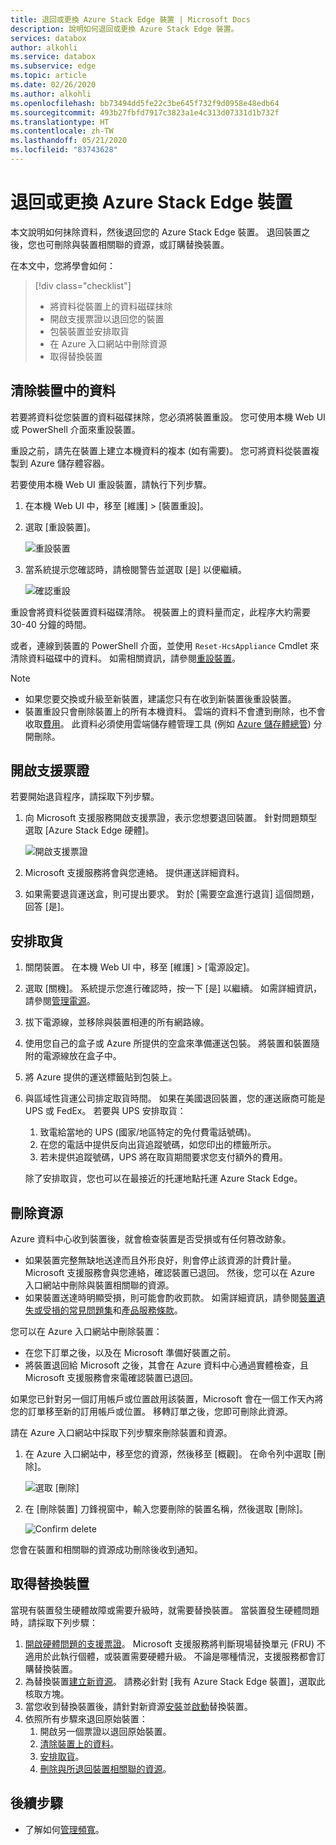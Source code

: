 ```yaml
---
title: 退回或更換 Azure Stack Edge 裝置 | Microsoft Docs
description: 說明如何退回或更換 Azure Stack Edge 裝置。
services: databox
author: alkohli
ms.service: databox
ms.subservice: edge
ms.topic: article
ms.date: 02/26/2020
ms.author: alkohli
ms.openlocfilehash: bb73494dd5fe22c3be645f732f9d0958e48edb64
ms.sourcegitcommit: 493b27fbfd7917c3823a1e4c313d07331d1b732f
ms.translationtype: HT
ms.contentlocale: zh-TW
ms.lasthandoff: 05/21/2020
ms.locfileid: "83743628"
---
```

# <a name="return-or-replace-your-azure-stack-edge-device"></a>退回或更換 Azure Stack Edge 裝置

本文說明如何抹除資料，然後退回您的 Azure Stack Edge 裝置。 退回裝置之後，您也可刪除與裝置相關聯的資源，或訂購替換裝置。

在本文中，您將學會如何：

> [!div class="checklist"]
> * 將資料從裝置上的資料磁碟抹除
> * 開啟支援票證以退回您的裝置
> * 包裝裝置並安排取貨
> * 在 Azure 入口網站中刪除資源
> * 取得替換裝置

## <a name="erase-data-from-the-device"></a>清除裝置中的資料

若要將資料從您裝置的資料磁碟抹除，您必須將裝置重設。 您可使用本機 Web UI 或 PowerShell 介面來重設裝置。

重設之前，請先在裝置上建立本機資料的複本 (如有需要)。 您可將資料從裝置複製到 Azure 儲存體容器。

若要使用本機 Web UI 重設裝置，請執行下列步驟。

1. 在本機 Web UI 中，移至 [維護] > [裝置重設]。
2. 選取 [重設裝置]。

    ![重設裝置](media/azure-stack-edge-return-device/device-reset-1.png)

3. 當系統提示您確認時，請檢閱警告並選取 [是] 以便繼續。

    ![確認重設](media/azure-stack-edge-return-device/device-reset-2.png)  

重設會將資料從裝置資料磁碟清除。 視裝置上的資料量而定，此程序大約需要 30-40 分鐘的時間。

或者，連線到裝置的 PowerShell 介面，並使用 `Reset-HcsAppliance` Cmdlet 來清除資料磁碟中的資料。 如需相關資訊，請參閱[重設裝置](azure-stack-edge-connect-powershell-interface.md#reset-your-device)。

> [!NOTE]
> - 如果您要交換或升級至新裝置，建議您只有在收到新裝置後重設裝置。
> - 裝置重設只會刪除裝置上的所有本機資料。 雲端的資料不會遭到刪除，也不會收取[費用](https://azure.microsoft.com/pricing/details/storage/)。 此資料必須使用雲端儲存體管理工具 (例如 [Azure 儲存體總管](https://azure.microsoft.com/features/storage-explorer/)) 分開刪除。

## <a name="open-a-support-ticket"></a>開啟支援票證

若要開始退貨程序，請採取下列步驟。

1. 向 Microsoft 支援服務開啟支援票證，表示您想要退回裝置。 針對問題類型選取 [Azure Stack Edge 硬體]。

    ![開啟支援票證](media/azure-stack-edge-return-device/open-support-ticket-1.png)  

2. Microsoft 支援服務將會與您連絡。 提供運送詳細資料。
3. 如果需要退貨運送盒，則可提出要求。 對於 [需要空盒進行退貨] 這個問題，回答 [是]。


## <a name="schedule-a-pickup"></a>安排取貨

1. 關閉裝置。 在本機 Web UI 中，移至 [維護] > [電源設定]。
2. 選取 [關機]。 系統提示您進行確認時，按一下 [是] 以繼續。 如需詳細資訊，請參閱[管理電源](data-box-gateway-manage-access-power-connectivity-mode.md#manage-power)。
3. 拔下電源線，並移除與裝置相連的所有網路線。
4. 使用您自己的盒子或 Azure 所提供的空盒來準備運送包裝。 將裝置和裝置隨附的電源線放在盒子中。
5. 將 Azure 提供的運送標籤貼到包裝上。
6. 與區域性貨運公司排定取貨時間。 如果在美國退回裝置，您的運送廠商可能是 UPS 或 FedEx。 若要與 UPS 安排取貨：

    1. 致電給當地的 UPS (國家/地區特定的免付費電話號碼)。
    2. 在您的電話中提供反向出貨追蹤號碼，如您印出的標籤所示。
    3. 若未提供追蹤號碼，UPS 將在取貨期間要求您支付額外的費用。

    除了安排取貨，您也可以在最接近的托運地點托運 Azure Stack Edge。

## <a name="delete-the-resource"></a>刪除資源

Azure 資料中心收到裝置後，就會檢查裝置是否受損或有任何篡改跡象。

- 如果裝置完整無缺地送達而且外形良好，則會停止該資源的計費計量。 Microsoft 支援服務會與您連絡，確認裝置已退回。 然後，您可以在 Azure 入口網站中刪除與裝置相關聯的資源。
- 如果裝置送達時明顯受損，則可能會酌收罰款。 如需詳細資訊，請參閱[裝置遺失或受損的常見問題集](https://azure.microsoft.com/pricing/details/databox/edge/)和[產品服務條款](https://www.microsoft.com/licensing/product-licensing/products)。  


您可以在 Azure 入口網站中刪除裝置：
-    在您下訂單之後，以及在 Microsoft 準備好裝置之前。
-    將裝置退回給 Microsoft 之後，其會在 Azure 資料中心通過實體檢查，且 Microsoft 支援服務會來電確認裝置已退回。

如果您已針對另一個訂用帳戶或位置啟用該裝置，Microsoft 會在一個工作天內將您的訂單移至新的訂用帳戶或位置。 移轉訂單之後，您即可刪除此資源。


請在 Azure 入口網站中採取下列步驟來刪除裝置和資源。

1. 在 Azure 入口網站中，移至您的資源，然後移至 [概觀]。 在命令列中選取 [刪除]。

    ![選取 [刪除]](media/azure-stack-edge-return-device/delete-resource-1.png)

2. 在 [刪除裝置] 刀鋒視窗中，輸入您要刪除的裝置名稱，然後選取 [刪除]。

    ![Confirm delete](media/azure-stack-edge-return-device/delete-resource-2.png)

您會在裝置和相關聯的資源成功刪除後收到通知。

## <a name="get-a-replacement-device"></a>取得替換裝置

當現有裝置發生硬體故障或需要升級時，就需要替換裝置。 當裝置發生硬體問題時，請採取下列步驟：

1. [開啟硬體問題的支援票證](#open-a-support-ticket)。 Microsoft 支援服務將判斷現場替換單元 (FRU) 不適用於此執行個體，或裝置需要硬體升級。 不論是哪種情況，支援服務都會訂購替換裝置。
2. 為替換裝置[建立新資源](azure-stack-edge-deploy-prep.md#create-a-new-resource)。 請務必針對 [我有 Azure Stack Edge 裝置]，選取此核取方塊。 
3. 當您收到替換裝置後，請針對新資源[安裝](azure-stack-edge-deploy-install.md)並[啟動](azure-stack-edge-deploy-connect-setup-activate.md)替換裝置。
4. 依照所有步驟來退回原始裝置：
    1. 開啟另一個票證以退回原始裝置。
    2. [清除裝置上的資料](#erase-data-from-the-device)。
    3. [安排取貨](#schedule-a-pickup)。
    5. [刪除與所退回裝置相關聯的資源](#delete-the-resource)。



## <a name="next-steps"></a>後續步驟

- 了解如何[管理頻寬](azure-stack-edge-manage-bandwidth-schedules.md)。
